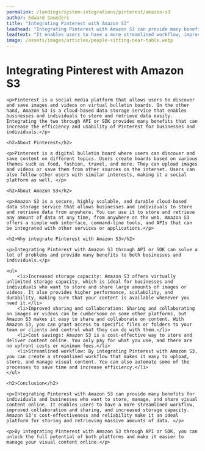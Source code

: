 ```yaml
---
permalink: /landings/system-integrations/pinterest/amazon-s3
author: Edward Saunders
title: "Integrating Pinterest with Amazon S3"
leadhead: "Integrating Pinterest with Amazon S3 can provide many benefits for individuals and businesses who want to store, manage, and share visual content online"
leadtext: "It enables users to have a more streamlined workflow, improved collaboration and sharing, and increased storage capacity. Amazon S3's cost-effectiveness and reliability make it an ideal platform for storing and retrieving massive amounts of data."
image: /assets/images/articles/people-sitting-near-table.webp
---
```

<div class="arttext">	<h1>Integrating Pinterest with Amazon S3</h1>

	<p>Pinterest is a social media platform that allows users to discover and save images and videos on virtual bulletin boards. On the other hand, Amazon S3 is a cloud-based data storage service that enables businesses and individuals to store and retrieve data easily. Integrating the two through API or SDK provides many benefits that can increase the efficiency and usability of Pinterest for businesses and individuals.</p>

	<h2>About Pinterest</h2>

	<p>Pinterest is a digital bulletin board where users can discover and save content on different topics. Users create boards based on various themes such as food, fashion, travel, and more. They can upload images and videos or save them from other sources on the internet. Users can also follow other users with similar interests, making it a social platform as well. </p>

	<h2>About Amazon S3</h2>

	<p>Amazon S3 is a secure, highly scalable, and durable cloud-based data storage service that allows businesses and individuals to store and retrieve data from anywhere. You can use it to store and retrieve any amount of data at any time, from anywhere on the web. Amazon S3 offers a simple web interface, command-line tools, and APIs that can be integrated with other services or applications.</p>

	<h2>Why integrate Pinterest with Amazon S3</h2>

	<p>Integrating Pinterest with Amazon S3 through API or SDK can solve a lot of problems and provide many benefits to both businesses and individuals.</p>

	<ul>
		<li>Increased storage capacity: Amazon S3 offers virtually unlimited storage capacity, which is ideal for businesses and individuals who want to store and share large amounts of images or videos. It also provides higher performance, scalability, and durability, making sure that your content is available whenever you need it.</li>
		<li>Improved sharing and collaboration: Sharing and collaborating on images or videos can be cumbersome on some other platforms, but Amazon S3 makes it easy to share and collaborate on content. With Amazon S3, you can grant access to specific files or folders to your team or clients and control what they can do with them.</li>
		<li>Cost savings: Amazon S3 is a cost-effective way to store and deliver content online. You only pay for what you use, and there are no upfront costs or minimum fees.</li>
		<li>Streamlined workflow: By integrating Pinterest with Amazon S3, you can create a streamlined workflow that makes it easy to upload, store, and manage visual content. You can also automate some of the processes to save time and increase efficiency.</li>
	</ul>

	<h2>Conclusion</h2>

	<p>Integrating Pinterest with Amazon S3 can provide many benefits for individuals and businesses who want to store, manage, and share visual content online. It enables users to have a more streamlined workflow, improved collaboration and sharing, and increased storage capacity. Amazon S3's cost-effectiveness and reliability make it an ideal platform for storing and retrieving massive amounts of data. </p>

	<p>By integrating Pinterest with Amazon S3 through API or SDK, you can unlock the full potential of both platforms and make it easier to manage your visual content online.</p>
	
</div>